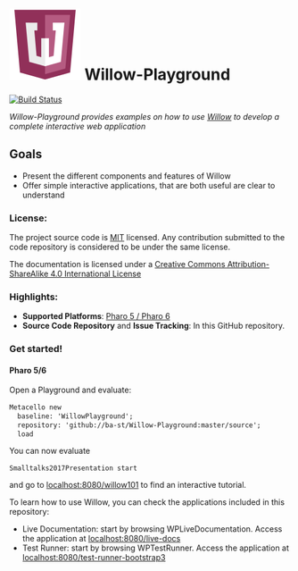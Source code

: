 ![Logo](resources/logos/128x128.png) Willow-Playground
======
[![Build Status](https://travis-ci.org/ba-st/Willow-Playground.svg?branch=master)](https://travis-ci.org/ba-st/Willow-Playground)

*Willow-Playground provides examples on how to use [Willow](https://github.com/ba-st/Willow) to develop a complete interactive web application*

## Goals
- Present the different components and features of Willow
- Offer simple interactive applications, that are both useful are clear to understand

### License:
The project source code is [MIT](LICENSE) licensed. Any contribution submitted to the code repository is considered to be under the same license.

The documentation is licensed under a [Creative Commons Attribution-ShareAlike 4.0 International License](http://creativecommons.org/licenses/by-sa/4.0/)

### Highlights:
- **Supported Platforms**: [Pharo 5 / Pharo 6](http://www.pharo.org/)
- **Source Code Repository** and **Issue Tracking**: In this GitHub repository.

### Get started!

#### Pharo 5/6

Open a Playground and evaluate:

```smalltalk
Metacello new
  baseline: 'WillowPlayground';
  repository: 'github://ba-st/Willow-Playground:master/source';
  load
```

You can now evaluate

```smalltalk
Smalltalks2017Presentation start
```

and go to [localhost:8080/willow101](localhost:8080/willow101) to find an interactive tutorial.

To learn how to use Willow, you can check the applications included in this repository:
- Live Documentation: start by browsing WPLiveDocumentation. Access the application at [localhost:8080/live-docs](localhost:8080/live-docs)
- Test Runner: start by browsing WPTestRunner. Access the application at [localhost:8080/test-runner-bootstrap3](localhost:8080/test-runner-bootstrap3)